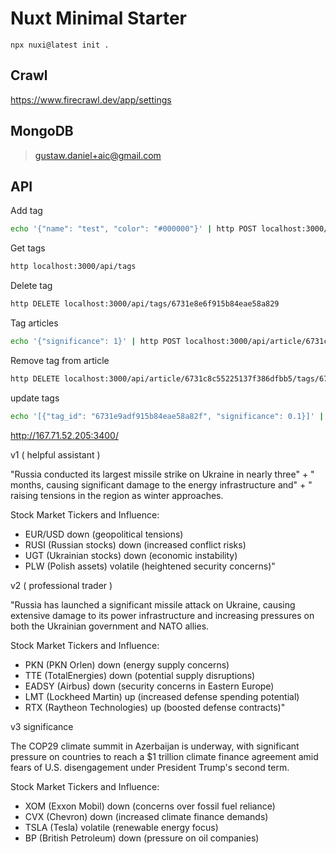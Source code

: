 # Nuxt Minimal Starter

```
npx nuxi@latest init .
```

## Crawl

https://www.firecrawl.dev/app/settings

## MongoDB

> gustaw.daniel+aic@gmail.com

## API

Add tag

```bash
echo '{"name": "test", "color": "#000000"}' | http POST localhost:3000/api/tags
```

Get tags

```bash
http localhost:3000/api/tags
```

Delete tag

```bash
http DELETE localhost:3000/api/tags/6731e8e6f915b84eae58a829
```

Tag articles

```bash
echo '{"significance": 1}' | http POST localhost:3000/api/article/6731c8c55225137f386dfbb5/tags/6731e9adf915b84eae58a82f
```

Remove tag from article

```bash
http DELETE localhost:3000/api/article/6731c8c55225137f386dfbb5/tags/6731e9adf915b84eae58a82f
```

update tags

```bash
echo '[{"tag_id": "6731e9adf915b84eae58a82f", "significance": 0.1}]' | http PUT localhost:3000/api/article/6731c8c55225137f386dfbb5/tags
```

http://167.71.52.205:3400/


v1 ( helpful assistant )

"Russia conducted its largest missile strike on Ukraine in nearly three" +
" months, causing significant damage to the energy infrastructure and" +
" raising tensions in the region as winter approaches.

Stock Market Tickers and Influence:
- EUR/USD down (geopolitical tensions)
- RUSI (Russian stocks) down (increased conflict risks)
- UGT (Ukrainian stocks) down (economic instability)
- PLW (Polish assets) volatile (heightened security concerns)"

v2 ( professional trader )

"Russia has launched a significant missile attack on Ukraine,
causing extensive damage to its power infrastructure and increasing
pressures on both the Ukrainian government and NATO allies.

Stock Market Tickers and Influence:
- PKN (PKN Orlen) down (energy supply concerns)
- TTE (TotalEnergies) down (potential supply disruptions)
- EADSY (Airbus) down (security concerns in Eastern Europe)
- LMT (Lockheed Martin) up (increased defense spending potential)
- RTX (Raytheon Technologies) up (boosted defense contracts)"

v3 significance

The COP29 climate summit in Azerbaijan is underway, with significant pressure on countries to reach a $1 trillion climate finance agreement amid fears of U.S. disengagement under President Trump's second term.

Stock Market Tickers and Influence:
- XOM (Exxon Mobil) down (concerns over fossil fuel reliance)
- CVX (Chevron) down (increased climate finance demands)
- TSLA (Tesla) volatile (renewable energy focus)
- BP (British Petroleum) down (pressure on oil companies)